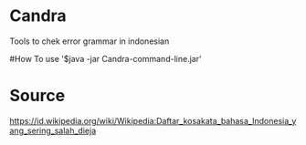 # Candra
Tools to chek error grammar in indonesian

#How To use
'$java -jar Candra-command-line.jar'

# Source
https://id.wikipedia.org/wiki/Wikipedia:Daftar_kosakata_bahasa_Indonesia_yang_sering_salah_dieja
